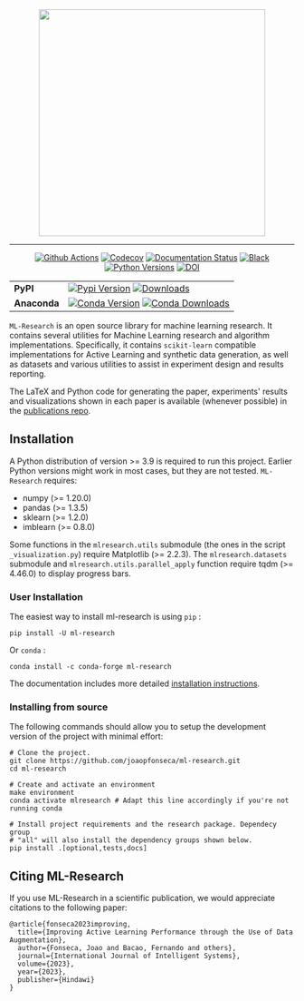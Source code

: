<div align="center">
<img src="docs/_static/logo.png" width="400px">
</div>

______________________________________________________________________

<p align="center">
<a href="https://github.com/joaopfonseca/ml-research/actions/workflows/ci.yml"><img alt="Github Actions" src="https://github.com/joaopfonseca/ml-research/actions/workflows/ci.yml/badge.svg"></a>
<a href="https://codecov.io/gh/joaopfonseca/ml-research"><img alt="Codecov" src="https://codecov.io/gh/joaopfonseca/ml-research/branch/master/graph/badge.svg?token=J2EBA4YTMN"></a>
<a href="https://mlresearch.readthedocs.io/en/latest/?badge=latest"><img alt="Documentation Status" src="https://readthedocs.org/projects/mlresearch/badge/?version=latest"></a>
<a href="https://github.com/psf/black"><img alt="Black" src="https://img.shields.io/badge/code%20style-black-000000.svg"></a>
<a href="https://img.shields.io/badge/python-3.9%20|%203.10%20|%203.11%20|%203.12-blue"><img alt="Python Versions" src="https://img.shields.io/badge/python-3.9%20|%203.10%20|%203.11%20|%203.12-blue"></a>
<a href="https://doi.org/10.1155/2023/7941878"><img alt="DOI" src="https://zenodo.org/badge/DOI/10.1155/2023/7941878.svg"></a>
</p>
<table align="center">
  <tr>
    <td>
      <b>PyPI</b>
    </td>
    <td>
      <a href="https://badge.fury.io/py/ml-research"><img alt="Pypi Version" src="https://badge.fury.io/py/ml-research.svg"></a>
      <a href="https://pepy.tech/project/ml-research"><img alt="Downloads" src="https://static.pepy.tech/personalized-badge/ml-research?period=total&units=international_system&left_color=grey&right_color=brightgreen&left_text=downloads"></a>
    </td>
  </tr>
  <tr>
    <td>
      <b>Anaconda</b>
    </td>
    <td>
      <a href="https://anaconda.org/conda-forge/ml-research"><img alt="Conda Version" src="https://img.shields.io/conda/vn/conda-forge/ml-research.svg"></a>
      <a href="https://anaconda.org/conda-forge/ml-research"><img alt="Conda Downloads" src="https://img.shields.io/conda/dn/conda-forge/ml-research.svg"></a>
    </td>
  </tr>
</table>

``ML-Research`` is an open source library for machine learning research. It
contains several utilities for Machine Learning research and algorithm
implementations. Specifically, it contains ``scikit-learn`` compatible
implementations for Active Learning and synthetic data generation, as well as
datasets and various utilities to assist in experiment design and results
reporting.

The LaTeX and Python code for generating the paper, experiments' results and
visualizations shown in each paper is available (whenever possible) in the
[publications repo](https://github.com/joaopfonseca/publications).

## Installation

A Python distribution of version >= 3.9 is required to run this
project. Earlier Python versions might work in most cases, but they are not
tested. ``ML-Research`` requires:

- numpy (>= 1.20.0)
- pandas (>= 1.3.5)
- sklearn (>= 1.2.0)
- imblearn (>= 0.8.0)

Some functions in the ``mlresearch.utils`` submodule (the ones in the script
``_visualization.py``) require Matplotlib (>= 2.2.3). The
``mlresearch.datasets`` submodule and ``mlresearch.utils.parallel_apply``
function require tqdm (>= 4.46.0) to display progress bars.

### User Installation

The easiest way to install ml-research is using ``pip`` :

    pip install -U ml-research

Or ``conda`` :

    conda install -c conda-forge ml-research

The documentation includes more detailed [installation
instructions](https://mlresearch.readthedocs.io/en/latest/getting-started.html).

### Installing from source

The following commands should allow you to setup the development version of the
project with minimal effort:

    # Clone the project.
    git clone https://github.com/joaopfonseca/ml-research.git
    cd ml-research

    # Create and activate an environment 
    make environment 
    conda activate mlresearch # Adapt this line accordingly if you're not running conda

    # Install project requirements and the research package. Dependecy group
    # "all" will also install the dependency groups shown below.
    pip install .[optional,tests,docs] 

## Citing ML-Research

If you use ML-Research in a scientific publication, we would appreciate
citations to the following paper:

    @article{fonseca2023improving,
      title={Improving Active Learning Performance through the Use of Data Augmentation},
      author={Fonseca, Joao and Bacao, Fernando and others},
      journal={International Journal of Intelligent Systems},
      volume={2023},
      year={2023},
      publisher={Hindawi}
    }
